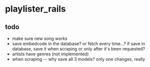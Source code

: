 # playlister_rails

## todo

* make sure new song works
* save embedcode in the database? or fetch every time...? if save in database, save it when scraping or only after it's been requested?
* artists have genres (not implemented)
* when scraping -- why save all 3 models? only one changes, really
